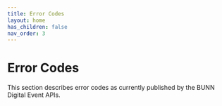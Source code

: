 ```yaml
---
title: Error Codes
layout: home
has_children: false
nav_order: 3
---
```


# Error Codes

This section describes error codes as currently published by the BUNN Digital Event APIs.

<pending>
